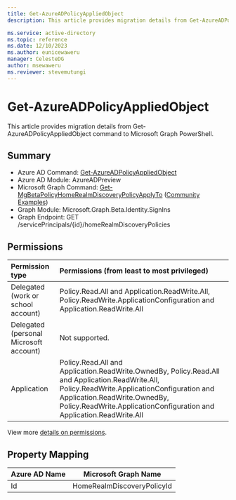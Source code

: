 ```yaml
---
title: Get-AzureADPolicyAppliedObject
description: This article provides migration details from Get-AzureADPolicyAppliedObject command to Microsoft Graph PowerShell.

ms.service: active-directory
ms.topic: reference
ms.date: 12/10/2023
ms.author: eunicewaweru
manager: CelesteDG
author: msewaweru
ms.reviewer: stevemutungi
---
```


# Get-AzureADPolicyAppliedObject

This article provides migration details from Get-AzureADPolicyAppliedObject command to Microsoft Graph PowerShell.

## Summary

+ Azure AD Command: [Get-AzureADPolicyAppliedObject](/powershell/module/azuread/get-azureadpolicyappliedobject)
+ Azure AD Module: AzureADPreview
+ Microsoft Graph Command: [Get-MgBetaPolicyHomeRealmDiscoveryPolicyApplyTo](/powershell/module/microsoft.graph.beta.identity.signins/get-mgbetapolicyhomerealmdiscoverypolicyapplyto) ([Community Examples](https://github.com/orgs/msgraph/discussions?discussions_q=Get-MgBetaPolicyHomeRealmDiscoveryPolicyApplyTo))
+ Graph Module: Microsoft.Graph.Beta.Identity.SignIns
+ Graph Endpoint:  GET /servicePrincipals/{id}/homeRealmDiscoveryPolicies

## Permissions

| Permission type                        | Permissions (from least to most privileged) |
|:---------------------------------------|:--------------------------------------------|
| Delegated (work or school account)     | Policy.Read.All and Application.ReadWrite.All, Policy.ReadWrite.ApplicationConfiguration and Application.ReadWrite.All |
| Delegated (personal Microsoft account) | Not supported. |
| Application                            | Policy.Read.All and Application.ReadWrite.OwnedBy, Policy.Read.All and Application.ReadWrite.All, Policy.ReadWrite.ApplicationConfiguration and Application.ReadWrite.OwnedBy, Policy.ReadWrite.ApplicationConfiguration and Application.ReadWrite.All |

View more [details on permissions](/graph/api/serviceprincipal-list-homerealmdiscoverypolicies#permissions).

## Property Mapping

|Azure AD Name|Microsoft Graph Name|
|---|---|
|Id|HomeRealmDiscoveryPolicyId|